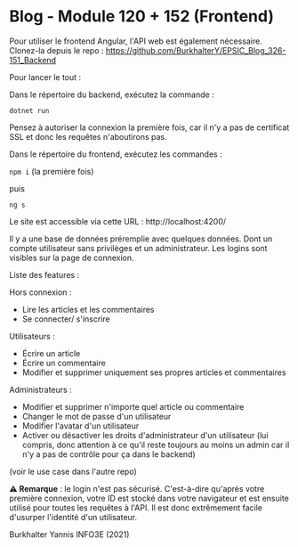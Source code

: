 # Blog - Module 120 + 152 (Frontend)

Pour utiliser le frontend Angular, l'API web est également nécessaire. Clonez-la depuis le repo : https://github.com/BurkhalterY/EPSIC_Blog_326-151_Backend

Pour lancer le tout :

Dans le répertoire du backend, exécutez la commande :

`dotnet run`

Pensez à autoriser la connexion la première fois, car il n'y a pas de certificat SSL et donc les requêtes n'aboutirons pas.

Dans le répertoire du frontend, exécutez les commandes :

`npm i` (la première fois)

puis

`ng s`

Le site est accessible via cette URL : http://localhost:4200/

Il y a une base de données préremplie avec quelques données. Dont un compte utilisateur sans privilèges et un administrateur. Les logins sont visibles sur la page de connexion.

Liste des features :

Hors connexion :
 + Lire les articles et les commentaires
 + Se connecter/ s'inscrire
 
Utilisateurs :
 + Écrire un article
 + Écrire un commentaire
 + Modifier et supprimer uniquement ses propres articles et commentaires

Administrateurs :
 + Modifier et supprimer n'importe quel article ou commentaire
 + Changer le mot de passe d'un utilisateur
 + Modifier l'avatar d'un utilisateur
 + Activer ou désactiver les droits d'administrateur d'un utilisateur (lui compris, donc attention à ce qu'il reste toujours au moins un admin car il n'y a pas de contrôle pour ça dans le backend)
 
(voir le use case dans l'autre repo)

**⚠ Remarque** : le login n'est pas sécurisé. C'est-à-dire qu'après votre première connexion, votre ID est stocké dans votre navigateur et est ensuite utilisé pour toutes les requêtes à l'API. Il est donc extrêmement facile d'usurper l'identité d'un utilisateur.

Burkhalter Yannis INFO3E (2021)

